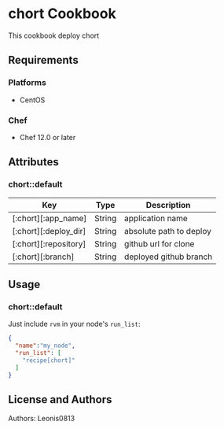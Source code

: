 # chort Cookbook

This cookbook deploy chort

## Requirements

### Platforms

- CentOS

### Chef

- Chef 12.0 or later

## Attributes

### chort::default

|Key                  |Type         |Description            |
|---------------------|-------------|-----------------------|
|[:chort][:app_name]  |String       |application name       |
|[:chort][:deploy_dir]|String       |absolute path to deploy|
|[:chort][:repository]|String       |github url for clone   |
|[:chort][:branch]    |String       |deployed github branch |

## Usage

### chort::default

Just include `rvm` in your node's `run_list`:

```json
{
  "name":"my_node",
  "run_list": [
    "recipe[chort]"
  ]
}
```

## License and Authors

Authors: Leonis0813
